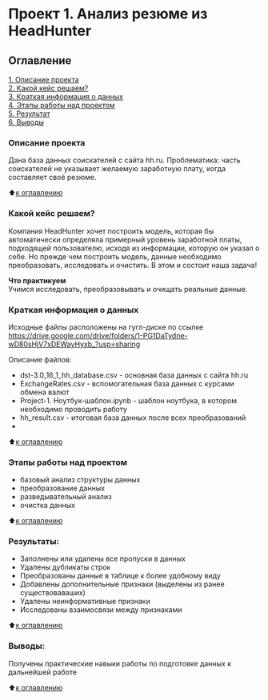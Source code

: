 # Проект 1. Анализ резюме из HeadHunter

## Оглавление  
[1. Описание проекта](.README.md#Описание-проекта)  
[2. Какой кейс решаем?](.README.md#Какой-кейс-решаем)  
[3. Краткая информация о данных](.README.md#Краткая-информация-о-данных)  
[4. Этапы работы над проектом](.README.md#Этапы-работы-над-проектом)  
[5. Результат](.README.md#Результат)    
[6. Выводы](.README.md#Выводы) 

### Описание проекта    
Дана база данных соискателей с сайта hh.ru.
Проблематика: часть соискателей не указывает желаемую заработную плату, когда составляет своё резюме.

:arrow_up:[к оглавлению](_)


### Какой кейс решаем?    
Компания HeadHunter хочет построить модель, которая бы автоматически определяла примерный уровень заработной платы, подходящей пользователю, исходя из информации, которую он указал о себе. Но прежде чем построить модель, данные необходимо преобразовать, исследовать и очистить. В этом и состоит наша задача!

**Что практикуем**     
Учимся исследовать, преобразовывать и очищать реальные данные.


### Краткая информация о данных
Исходные файлы расположены на гугл-диске по ссылке
https://drive.google.com/drive/folders/1-PG1DaTydne-wD80sHjV7xDEWayHyxb_?usp=sharing

Описание файлов:
- dst-3.0_16_1_hh_database.csv - основная база данных с сайта hh.ru
- ExchangeRates.csv - вспомогательная база данных с курсами обмена валют
- Project-1. Ноутбук-шаблон.ipynb - шаблон ноутбука, в котором необходимо проводить работу
- hh_result.csv - итоговая база данных после всех преобразований 
-  
:arrow_up:[к оглавлению](.README.md#Оглавление)


### Этапы работы над проектом  
- базовый анализ структуры данных
- преобразование данных
- разведывательный анализ
- очистка данных

:arrow_up:[к оглавлению](.README.md#Оглавление)


### Результаты:  
- Заполнены или удалены все пропуски в данных
- Удалены дубликаты строк
- Преобразованы данные в таблице к более удобному виду
- Добавлены дополнительные признаки (выделены из ранее существоваваших)
- Удалены неинформативные признаки
- Исследованы взаимосвязи между признаками

:arrow_up:[к оглавлению](.README.md#Оглавление)


### Выводы:  
Получены практические навыки работы по подготовке данных к дальнейшей работе

:arrow_up:[к оглавлению](.README.md#Оглавление)
